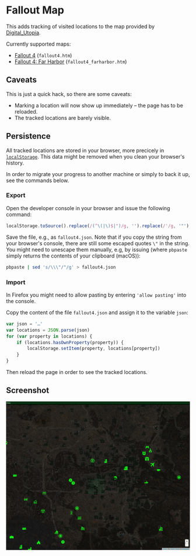 # Fallout Map

This adds tracking of visited locations to the map provided by [Digital_Utopia](http://digital-utopia.org).

Currently supported maps:

- [Fallout 4](http://www.digital-utopia.org/fallout4/) (`fallout4.htm`)
- [Fallout 4: Far Harbor](http://www.digital-utopia.org/fallout4/farharbor/) (`fallout4_farharbor.htm`)

## Caveats

This is just a quick hack, so there are some caveats:

- Marking a location will now show up immediately – the page has to be reloaded.
- The tracked locations are barely visible.

## Persistence

All tracked locations are stored in your browser, more precicely in [`localStorage`](https://developer.mozilla.org/en-US/docs/Web/API/Storage/LocalStorage). This data might be removed when you clean your browser's history.

In order to migrate your progress to another machine or simply to back it up, see the commands below.

### Export

Open the developer console in your browser and issue the following command:

```javascript
localStorage.toSource().replace(/(^\(|\)$|")/g, '').replace(/'/g, '"')
```

Save the file, e.g., as `fallout4.json`. Note that if you copy the string from your browser's console, there are still some escaped quotes `\"` in the string. You might need to unescape them manually, e.g, by issuing (where `pbpaste` simply returns the contents of your clipboard (macOS)):

```sh
pbpaste | sed 's/\\\"/"/g' > fallout4.json
```

### Import

In Firefox you might need to allow pasting by entering `'allow pasting'` into the console.

Copy the content of the file `fallout4.json` and assign it to the variable `json`:

```javascript
var json = '…'
var locations = JSON.parse(json)
for (var property in locations) {
    if (locations.hasOwnProperty(property)) {
        localStorage.setItem(property, locations[property])
    }
}
```

Then reload the page in order to see the tracked locations.

## Screenshot

![Screenshot](https://raw.githubusercontent.com/FroZnShiva/fomap/master/screenshot.jpg)
